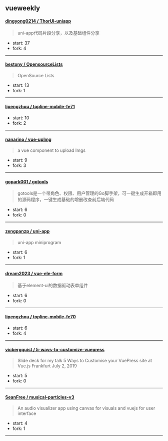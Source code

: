## vueweekly

#### [dingyong0214 / ThorUI-uniapp](https://github.com/dingyong0214/ThorUI-uniapp)

> uni-app代码片段分享，以及基础组件分享

+ start: 37
+ fork: 4

----


#### [bestony / OpensourceLists](https://github.com/bestony/OpensourceLists)

> OpenSource Lists 

+ start: 13
+ fork: 1

----


#### [lipengzhou / topline-mobile-fe71](https://github.com/lipengzhou/topline-mobile-fe71)

> 

+ start: 10
+ fork: 2

----


#### [nanarino / vue-upImg](https://github.com/nanarino/vue-upImg)

> a vue component to upload Imgs

+ start: 9
+ fork: 3

----


#### [gopark001 / gotools](https://github.com/gopark001/gotools)

> gotools是一个带角色、权限、用户管理的Go脚手架，可一键生成开箱即用的源码程序，一键生成基础的增删改查前后端代码

+ start: 6
+ fork: 0

----


#### [zengpanzp / uni-app](https://github.com/zengpanzp/uni-app)

> uni-app  miniprogram

+ start: 6
+ fork: 1

----


#### [dream2023 / vue-ele-form](https://github.com/dream2023/vue-ele-form)

> 基于element-ui的数据驱动表单组件

+ start: 6
+ fork: 0

----


#### [lipengzhou / topline-mobile-fe70](https://github.com/lipengzhou/topline-mobile-fe70)

> 

+ start: 6
+ fork: 4

----


#### [vicbergquist / 5-ways-to-customize-vuepress](https://github.com/vicbergquist/5-ways-to-customize-vuepress)

> Slide deck for my talk 5 Ways to Customise your VuePress site at Vue.js Frankfurt July 2, 2019

+ start: 5
+ fork: 0

----


#### [SeanFree / musical-particles-v3](https://github.com/SeanFree/musical-particles-v3)

> An audio visualizer app using canvas for visuals and vuejs for user interface

+ start: 4
+ fork: 1

----

